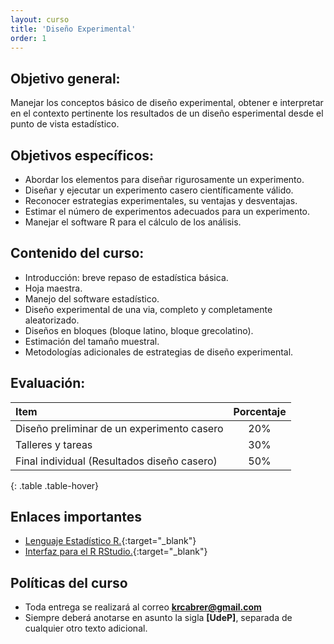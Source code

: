 ```yaml
---
layout: curso
title: 'Diseño Experimental'
order: 1
---
```



## Objetivo general:

Manejar los conceptos básico de diseño experimental, obtener e
interpretar en el contexto pertinente los resultados de un diseño 
esperimental desde el punto de vista estadístico.

## Objetivos específicos:

- Abordar los elementos para diseñar rigurosamente un experimento.
- Diseñar y ejecutar un experimento casero científicamente válido.
- Reconocer estrategias experimentales, su ventajas y desventajas.
- Estimar el número de experimentos adecuados para un experimento.
- Manejar el software R para el cálculo de los análisis.

## Contenido del curso:

- Introducción: breve repaso de estadística básica.
- Hoja maestra.
- Manejo del software estadístico.
- Diseño experimental de una via, completo y completamente aleatorizado.
- Diseños en bloques (bloque latino, bloque grecolatino).
- Estimación del tamaño muestral.
- Metodologías adicionales de estrategias de diseño experimental.


## Evaluación:

| Item                                           | Porcentaje |
|:-----------------------------------------------|:----------:|
| Diseño preliminar de un experimento casero     |        20% |
| Talleres y tareas                              |        30% |
| Final individual (Resultados diseño casero)    |        50% |
{: .table .table-hover}

## Enlaces importantes

* [Lenguaje Estadístico R.](http://cran.r-project.org/bin/windows/base/){:target="_blank"}
* [Interfaz para el R RStudio.](http://www.rstudio.com/products/rstudio/download/){:target="_blank"}

## Políticas del curso

- Toda entrega se realizará al correo **krcabrer@gmail.com**
- Siempre deberá anotarse en asunto la sigla **[UdeP]**, separada de cualquier otro texto adicional.



